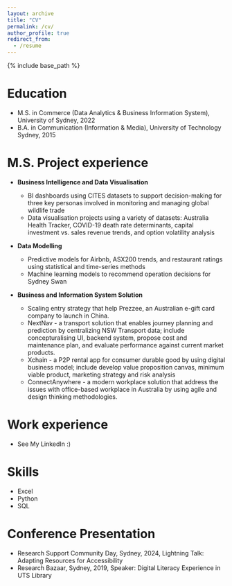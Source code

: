 ```yaml
---
layout: archive
title: "CV"
permalink: /cv/
author_profile: true
redirect_from:
  - /resume
---
```


{% include base_path %}

Education
======
* M.S. in Commerce (Data Analytics & Business Information System), University of Sydney, 2022
* B.A. in Communication (Information & Media), University of Technology Sydney, 2015

M.S. Project experience
======
* **Business Intelligence and Data Visualisation** 
  * BI dashboards using CITES datasets to support decision-making for three key personas involved in monitoring and managing global wildlife trade
  * Data visualisation projects using a variety of datasets: Australia Health Tracker, COVID-19 death rate determinants, capital investment vs. sales revenue trends, and option volatility analysis

* **Data Modelling**
  * Predictive models for Airbnb, ASX200 trends, and restaurant ratings using statistical and time-series methods
  * Machine learning models to recommend operation decisions for Sydney Swan

* **Business and Information System Solution** 
  * Scaling entry strategy that help Prezzee, an Australian e-gift card company to launch in China.
  * NextNav - a transport solution that enables journey planning and prediction by centralizing NSW Transport data; include concepturalising UI, backend system, propose cost and maintenance plan, and evaluate performance against current market products. 
  * Xchain - a P2P rental app for consumer durable good by using digital business model; include develop value proposition canvas, minimum viable product, marketing strategy and risk analysis
  * ConnectAnywhere - a modern workplace solution that address the issues with office-based workplace in Australia by using agile and design thinking methodologies. 

Work experience
======
* See My LinkedIn :) 
  
Skills
======
* Excel
* Python
* SQL

  
Conference Presentation
======
* Research Support Community Day, Sydney, 2024, Lightning Talk: Adapting Resources for Accessibility
* Research Bazaar, Sydney, 2019, Speaker: Digital Literacy Experience in UTS Library


